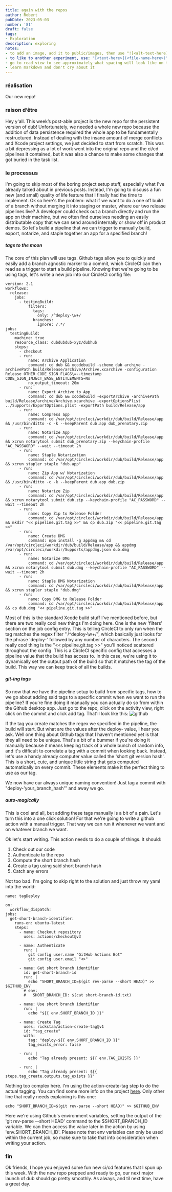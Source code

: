 ```yaml
---
title: again with the repos
author: Robert
pubDate: 2023-05-03
number: '81'
draft: false
tags:
- Exploration
description: exploring
notes:
- to add an image, add it to public/images, then use "![<alt-text-here](../../../public/images/image-name-here>.png)"
- to like to another experiment, use: "[<text-here>](<file-name-here>)"
- go to read view to see approximately what spacing will look like on the actual site
- learn markdown and don't cry about it
---
```


### réalisation
Our new repo!

### raison d’être
Hey y'all. This week’s post-able project is  the new repo for the persistent version of dub! Unfortunately, we needed a whole new repo because the addition of data persistence required the whole app to be fundamentally restructured. Instead of dealing with the insane amount of merge conflicts and Xcode project settings, we just decided to start from scratch. This was a bit depressing as a lot of work went into the original repo and the ci/cd pipelines it contained, but it was also a chance to make some changes that got buried in the task list. 

### le processus
I'm going to skip most of the boring project setup stuff, especially what I've already talked about in previous posts. Instead, I'm going to discuss a fun new (and small) quality of life feature that I finally had the time to implement. Ok so here's the problem: what if we want to do a one off build of a branch without merging it into staging or master, where our two release pipelines live? A developer could check out a branch directly and run the app on their machine, but we often find ourselves needing an easily distributable copy that we can send around internally or show off in product demos. So let's build a pipeline that we can trigger to manually build, export, notarize, and staple together an app for a specified branch!

##### tags to the moon
The core of this plan will use tags. Github tags allow you to quickly and easily add a branch agnostic marker  to a commit, which CircleCI can then read as a trigger to start a build pipeline. Knowing that we're going to be using tags, let's write a new job into our CircleCI config file:
```
version: 2.1
workflows:
  release:
    jobs:
      - testingBuild:
          filters:
            tags:
              only: /^deploy-\w+/
            branches:
              ignore: /.*/
jobs:
  testingBuild:
    machine: true
    resource_class: dubdubdub-xyz/dubhub
    steps:
      - checkout
      - run:
          name: Archive Application
          command: cd dub && xcodebuild -scheme dub archive -archivePath build/Release/archive/Archive.xcarchive -configuration Release OTHER_CODE_SIGN_FLAGS\=--timestamp CODE_SIGN_INJECT_BASE_ENTITLEMENTS=No
          no_output_timeout: 20m
      - run:
          name: Export Archive to App
          command: cd dub && xcodebuild -exportArchive -archivePath build/Release/archive/Archive.xcarchive -exportOptionsPlist ../Supports/ExportOptions.plist -exportPath build/Release/app 
      - run:
          name: Compress app
          command: cd /var/opt/circleci/workdir/dub/build/Release/app && /usr/bin/ditto -c -k --keepParent dub.app dub_prenotary.zip
      - run:
          name: Notarize App
          command: cd /var/opt/circleci/workdir/dub/build/Release/app && xcrun notarytool submit dub_prenotary.zip --keychain-profile "AC_PASSWORD" --wait --timeout 2h
      - run:
          name: Staple Notarization
          command: cd /var/opt/circleci/workdir/dub/build/Release/app && xcrun stapler staple "dub.app"
      - run:
          name: Zip App w/ Notarization
          command: cd /var/opt/circleci/workdir/dub/build/Release/app && /usr/bin/ditto -c -k --keepParent dub.app dub.zip
      - run:
          name: Notarize Zip
          command: cd /var/opt/circleci/workdir/dub/build/Release/app && xcrun notarytool submit dub.zip --keychain-profile "AC_PASSWORD" --wait --timeout 2h
      - run:
          name: Copy Zip to Release Folder
          command: cd /var/opt/circleci/workdir/dub/build/Release/app && mkdir "<< pipeline.git.tag >>" && cp dub.zip "<< pipeline.git.tag >>"
      - run:
          name: Create DMG
          command: npm install -g appdmg && cd /var/opt/circleci/workdir/dub/build/Release/app && appdmg /var/opt/circleci/workdir/Supports/appdmg.json dub.dmg
      - run:
          name: Notarize DMG
          command: cd /var/opt/circleci/workdir/dub/build/Release/app && xcrun notarytool submit dub.dmg --keychain-profile "AC_PASSWORD" --wait --timeout 2h
      - run:
          name: Staple DMG Notarization
          command: cd /var/opt/circleci/workdir/dub/build/Release/app && xcrun stapler staple "dub.dmg"
      - run:
          name: Copy DMG to Release Folder
          command: cd /var/opt/circleci/workdir/dub/build/Release/app && cp dub.dmg "<< pipeline.git.tag >>"
```
Most of this is the standard Xcode build stuff I've mentioned before, but there are two really cool new things I'm doing here. One is the new 'filters' section on the job config entry. This is telling CircleCI to only run when the tag matches the regex filter ''/^deploy-\w+/",  which basically just looks for the phrase 'deploy-' followed by any number of characters. The second really cool thing is the "<< pipeline.git.tag >>" you'll noticed scattered throughout the config. This is a CircleCI specific config that accesses a pipeline value that the build has access to. In this case, we're using it to dynamically set the output path of the build so that it matches the tag of the build. This way we can keep track of all the builds.

##### git-ing tags
So now that we have the pipeline setup to build from specific tags, how to we go about adding said tags to a specific commit when we want to run the pipeline? If you're fine doing it manually you can actually do so from within the Github desktop app. Just go to the repo, click on the activity view, right click on the commit and click add tag. That'll look like this:
![github](/images/81/Github_Tag.png)

If the tag you create matches the regex we specified in the pipeline, the build will start. But what are the values after the deploy- value, I hear you ask. Well one thing about Github tags that I haven't mentioned yet is that they all need to be unique. That's a bit of a bummer if you're doing it manually because it means keeping track of a whole bunch of random info, and it's difficult to correlate a tag with a commit when looking back. Instead, let's use a handy already computer value called the 'short git version hash'. This is a short, cute, and unique little string that gets computed automatically on every commit. These elements make it the perfect thing to use as our tag. 

We now have our always unique naming convention! Just tag a commit with "deploy-'your_branch_hash'" and away we go.

##### auto-magically
This is cool and all, but adding these tags manually is a bit of a pain. Let's turn this into a one click solution! For that we're going to write a github action with a manual trigger. That way we can run it whenever we want and on whatever branch we want. 

Ok let's start writing. This action needs to do a couple of things. It should:
1. Check out our code
2. Authenticate to the repo
3. Compute the short branch hash
4. Create a tag using said short branch hash
5. Catch any errors

Not too bad. I'm going to skip right to the solution and just throw my yaml into the world:
```
name: tagDeploy

on:
  workflow_dispatch:
jobs:
  get-short-branch-identifier:
    runs-on: ubuntu-latest
    steps:
      - name: Checkout repository
        uses: actions/checkout@v3

      - name: Authenticate
        run: |
          git config user.name "GitHub Actions Bot"
          git config user.email "<>"

      - name: Get short branch identifier
        id: get-short-branch-id
        run: |
          echo "SHORT_BRANCH_ID=$(git rev-parse --short HEAD)" >> $GITHUB_ENV
        # env:
        #   SHORT_BRANCH_ID: $(cat short-branch-id.txt)

      - name: Use short branch identifier
        run: |
          echo "${{ env.SHORT_BRANCH_ID }}"

      - name: Create Tag
        uses: rickstaa/action-create-tag@v1
        id: "tag_create"
        with:
          tag: "deploy-${{ env.SHORT_BRANCH_ID }}"
          tag_exists_error: false

      - run: |
          echo "Tag already present: ${{ env.TAG_EXISTS }}"

      - run: |
          echo "Tag already present: ${{ steps.tag_create.outputs.tag_exists }}"
```

Nothing too complex here. I'm using the action-create-tag step to do the actual tagging. You can find some more info on the project [here](https://github.com/rickstaa/action-create-tag). Only other line that really needs explaining is this one:
```
echo "SHORT_BRANCH_ID=$(git rev-parse --short HEAD)" >> $GITHUB_ENV
```
Here we're using Github's environment variables, setting the output of the 'git rev-parse --short HEAD' command to the $SHORT_BRANCH_ID variable. We can then access the value later in the action by using 'env.SHORT_BRANCH_ID'. Please note that env variables can only be used within the current job, so make sure to take that into consideration when writing your action.

### fin
Ok friends, I hope you enjoyed some fun new ci/cd features that I spun up this week. With the new repo prepped and ready to go, our next major launch of dub should go pretty smoothly. As always, and til next time, have a great day.